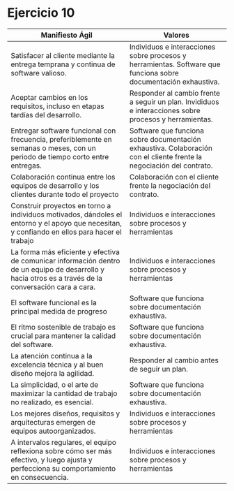 # Ejercicio 10

| Manifiesto Ágil                                                                                                                                        | Valores                                                                                                               |
|--------------------------------------------------------------------------------------------------------------------------------------------------------|-----------------------------------------------------------------------------------------------------------------------|
| Satisfacer al cliente mediante la entrega temprana y continua de software valioso.                                                                     | Individuos e interacciones sobre procesos y herramientas. Software que funciona sobre documentación exhaustiva.       |
| Aceptar cambios en los requisitos, incluso en etapas tardías del desarrollo.                                                                           | Responder al cambio frente a seguir un plan. Invididuos e interacciones sobre procesos y herramientas.                |
| Entregar software funcional con frecuencia, preferiblemente en semanas o meses, con un periodo de tiempo corto entre entregas.                         | Software que funciona sobre documentación exhaustiva. Colaboración con el cliente frente la negociación del contrato. |
| Colaboración continua entre los equipos de desarrollo y los clientes durante todo el proyecto                                                          | Colaboración con el cliente frente la negociación del contrato.                                                       |
| Construir proyectos en torno a individuos motivados, dándoles el entorno y el apoyo que necesitan, y confiando en ellos para hacer el trabajo          | Individuos e interacciones sobre procesos y herramientas                                                              |
| La forma más eficiente y efectiva de comunicar información dentro de un equipo de desarrollo y hacia otros es a través de la conversación cara a cara. | Individuos e interacciones sobre procesos y herramientas                                                              |
| El software funcional es la principal medida de progreso                                                                                               | Software que funciona sobre documentación exhaustiva.                                                                 |
| El ritmo sostenible de trabajo es crucial para mantener la calidad del software.                                                                       | Software que funciona sobre documentación exhaustiva.                                                                 |
| La atención continua a la excelencia técnica y al buen diseño mejora la agilidad.                                                                      | Responder al cambio antes de seguir un plan.                                                                          |
| La simplicidad, o el arte de maximizar la cantidad de trabajo no realizado, es esencial.                                                               | Software que funciona sobre documentación exhaustiva.                                                                 |
| Los mejores diseños, requisitos y arquitecturas emergen de equipos autoorganizados.                                                                    | Individuos e interacciones sobre procesos y herramientas                                                              |
| A intervalos regulares, el equipo reflexiona sobre cómo ser más efectivo, y luego ajusta y perfecciona su comportamiento en consecuencia.              | Individuos e interacciones sobre procesos y herramientas                                                              |
